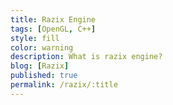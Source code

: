 ```yaml
---
title: Razix Engine
tags: [OpenGL, C++]
style: fill
color: warning
description: What is razix engine?
blog: [Razix]
published: true
permalink: /razix/:title
---
```

